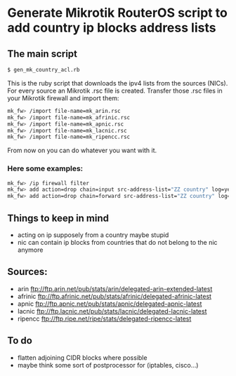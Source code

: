 
# Generate Mikrotik RouterOS script to add country ip blocks address lists

## The main script

```sh
$ gen_mk_country_acl.rb
```

This is the ruby script that downloads the ipv4 lists from the sources (NICs).
For every source an Mikrotik .rsc file is created.
Transfer those .rsc files in your Mikrotik firewall and import them:

```sh
mk_fw> /import file-name=mk_arin.rsc
mk_fw> /import file-name=mk_afrinic.rsc
mk_fw> /import file-name=mk_apnic.rsc
mk_fw> /import file-name=mk_lacnic.rsc
mk_fw> /import file-name=mk_ripencc.rsc
```

From now on you can do whatever you want with it.

### Here some examples:

```sh
mk_fw> /ip firewall filter
mk_fw> add action=drop chain=input src-address-list="ZZ country" log=yes
mk_fw> add action=drop chain=forward src-address-list="ZZ country" log=yes
```

## Things to keep in mind
- acting on ip supposely from a country maybe stupid
- nic can contain ip blocks from countries that do not belong to the nic anymore

## Sources:
- arin	ftp://ftp.arin.net/pub/stats/arin/delegated-arin-extended-latest
- afrinic	ftp://ftp.afrinic.net/pub/stats/afrinic/delegated-afrinic-latest
- apnic	ftp://ftp.apnic.net/pub/stats/apnic/delegated-apnic-latest
- lacnic	ftp://ftp.lacnic.net/pub/stats/lacnic/delegated-lacnic-latest
- ripencc	ftp://ftp.ripe.net/ripe/stats/delegated-ripencc-latest

## To do
- flatten adjoining CIDR blocks where possible
- maybe think some sort of postprocessor for (iptables, cisco...)

